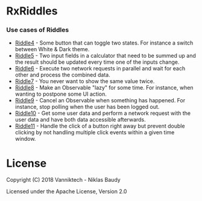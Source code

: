 RxRiddles
=========

### Use cases of Riddles

* [Riddle4](https://github.com/surajsau/RxRiddles/blob/master/src/main/kotlin/com/vanniktech/rxriddles/Riddle4.kt) - Some button that can toggle two states. For instance a switch between White & Dark theme.
* [Riddle5](https://github.com/surajsau/RxRiddles/blob/master/src/main/kotlin/com/vanniktech/rxriddles/Riddle5.kt) - Two input fields in a calculator that need to be summed up and the result should be updated every time one of the inputs change.
* [Riddle6](https://github.com/surajsau/RxRiddles/blob/master/src/main/kotlin/com/vanniktech/rxriddles/Riddle6.kt) - Execute two network requests in parallel and wait for each other and process the combined data.
* [Riddle7](https://github.com/surajsau/RxRiddles/blob/master/src/main/kotlin/com/vanniktech/rxriddles/Riddle7.kt) - You never want to show the same value twice.
* [Riddle8](https://github.com/surajsau/RxRiddles/blob/master/src/main/kotlin/com/vanniktech/rxriddles/Riddle8.kt) - Make an Observable "lazy" for some time. For instance, when wanting to postpone some UI action.
* [Riddle9](https://github.com/surajsau/RxRiddles/blob/master/src/main/kotlin/com/vanniktech/rxriddles/Riddle9.kt) - Cancel an Observable when something has happened. For instance, stop polling when the user has been logged out.
* [Riddle10](https://github.com/surajsau/RxRiddles/blob/master/src/main/kotlin/com/vanniktech/rxriddles/Riddle10.kt) - Get some user data and perform a network request with the user data and have both data accessible afterwards.
* [Riddle11](https://github.com/surajsau/RxRiddles/blob/master/src/main/kotlin/com/vanniktech/rxriddles/Riddle11.kt) - Handle the click of a button right away but prevent double clicking by not handling multiple click events within a given time window.

# License

Copyright (C) 2018 Vanniktech - Niklas Baudy

Licensed under the Apache License, Version 2.0
